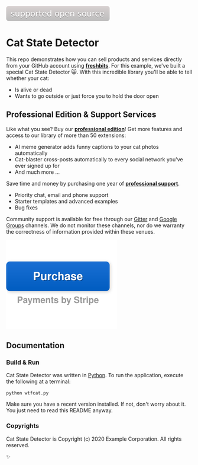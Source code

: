 <a href="https://freshbits.io">
  <img src="supported-light-gray.svg" alt="Supported Open Source">
</a>


Cat State Detector
==================

This repo demonstrates how you can sell products and services directly from your
GitHub account using **[freshbits](https://freshbits.io)**. For this example,
we've built a special Cat State Detector :smiley_cat:. With this incredible
library you'll be able to tell whether your cat:

* Is alive or dead
* Wants to go outside or just force you to hold the door open


## Professional Edition & Support Services

Like what you see? Buy our **[professional edition](https://freshbits.io/example/cat-state-detector-pro)**! Get more features and
access to our library of more than 50 extensions:

* AI meme generator adds funny captions to your cat photos automatically
* Cat-blaster cross-posts automatically to every social network you've ever signed up for
* And much more ...

Save time and money by purchasing one year of **[professional support](https://freshbits.io/example/cat-state-detector-pro/support)**.

* Priority chat, email and phone support
* Starter templates and advanced examples
* Bug fixes

Community support is available for free through our [Gitter](https://gitter.io)
and [Google Groups](https://groups.google.com) channels. We do not monitor
these channels, nor do we warranty the correctness of information provided
within these venues.

<a href="https://freshbits.io">
  <img src="purchase-padded.svg" alt="Purchase">
</a>


## Documentation

### Build & Run

Cat State Detector was written in [Python](http://python.org/). To run the
application, execute the following at a terminal:

    python wtfcat.py

Make sure you have a recent version installed. If not, don't worry about it.
You just need to read this README anyway.


### Copyrights

Cat State Detector is Copyright (c) 2020 Example Corporation. All rights reserved.

:sparkles:
